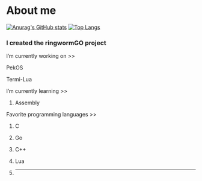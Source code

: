 # About me
[![Anurag's GitHub stats](https://github-readme-stats.vercel.app/api?username=StjepanBM1&count_private=true&show_icons=true)](https://github.com/anuraghazra/github-readme-stats)
[![Top Langs](https://github-readme-stats.vercel.app/api/top-langs/?username=StjepanBM1&layout=compact)](https://github.com/anuraghazra/github-readme-stats)

### I created the ringwormGO project

I’m currently working on  >>
   
   PekOS
   
   Termi-Lua
        
I’m currently learning >>

   1. Assembly
            
Favorite programming languages >>
   1. C

   2. Go

   3. C++

   4. Lua

   5. ---

